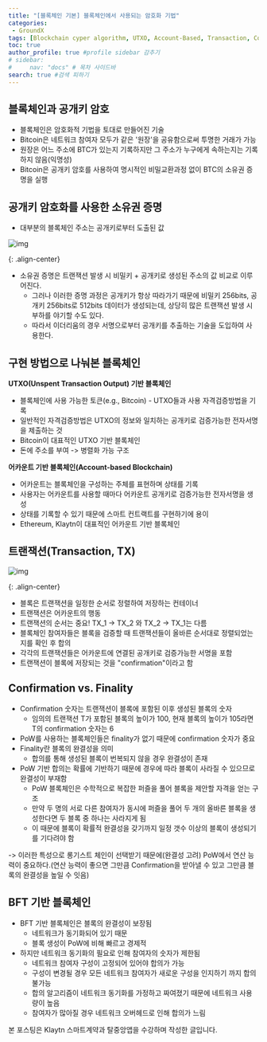 ```yaml
---
title: "[블록체인 기본] 블록체인에서 사용되는 암호화 기법"
categories:
 - GroundX
tags: [Blockchain cyper algorithm, UTXO, Account-Based, Transaction, Comfirmation, Finality] 
toc: true
author_profile: true #profile sidebar 감추기
# sidebar:
#     nav: "docs" # 목차 사이드바
search: true #검색 피하기
---
```


## **블록체인과 공개키 암호**

- 블록체인은 암호화적 기법을 토대로 만들어진 기술
- Bitcoin은 네트워크 참여자 모두가 같은 '원장'을 공유함으로써 투명한 거래가 가능
- 원장은 어느 주소에 BTC가 있는지 기록하지만 그 주소가 누구에게 속하는지는 기록하지 않음(익명성)
- Bitcoin은 공개키 암호를 사용하여 명시적인 비밀교환과정 없이 BTC의 소유권 증명을 실행

## **공개키 암호화를 사용한 소유권 증명**

- 대부분의 블록체인 주소는 공개키로부터 도출된 값

![img](../../images/2022-08-03-gxblockchain7/img-20220803131647669.png)

{: .align-center}

- 소유권 증명은 트랜잭션 발생 시 비밀키 + 공개키로 생성된 주소의 값 비교로 이루어진다.
  - 그러나 이러한 증명 과정은 공개키가 항상 따라가기 때문에 비밀키 256bits, 공개키 256bits로 512bits 데이터가 생성되는데, 상당히 많은 트랜잭션 발생 시 부하를 야기할 수도 있다.
  - 따라서 이더리움의 경우 서명으로부터 공개키를 추출하는 기술을 도입하여 사용한다.

## **구현 방법으로 나눠본 블록체인**

**UTXO(Unspent Transaction Output) 기반 블록체인**

- 블록체인에 사용 가능한 토큰(e.g., Bitcoin) - UTXO들과 사용 자격검증방법을 기록
- 일반적인 자격검증방법은 UTXO의 정보와 일치하는 공개키로 검증가능한 전자서명을 제출하는 것
- Bitcoin이 대표적인 UTXO 기반 블록체인
-  돈에 주소를 부여 -> 병렬화 가능 구조

**어카운트 기반 블록체인(Account-based Blockchain)**

- 어카운트는 블록체인을 구성하는 주체를 표현하며 상태를 기록
- 사용자는 어카운트를 사용할 때마다 어카운트 공개키로 검증가능한 전자서명을 생성
- 상태를 기록할 수 있기 때문에 스마트 컨트랙트를 구현하기에 용이
- Ethereum, Klaytn이 대표적인 어카운트 기반 블록체인

## **트랜잭션(Transaction, TX)**

![img](../../images/2022-08-03-gxblockchain7/img-20220803131647635.png)

{: .align-center}

- 블록은 트랜잭션을 일정한 순서로 정렬하여 저장하는 컨테이너
- 트랜잭션은 어카운트의 행동
- 트랜잭션의 순서는 중요! TX_1 -> TX_2 와 TX_2 -> TX_1는 다름
- 블록체인 참여자들은 블록을 검증할 때 트랜잭션들이 올바른 순서대로 정렬되었는지를 확인 후 합의
- 각각의 트랜잭션들은 어카운트에 연결된 공개키로 검증가능한 서명을 포함
- 트랜잭션이 블록에 저장되는 것을 "confirmation"이라고 함

## **Confirmation vs. Finality**

- Confirmation 숫자는 트랜잭션이 블록에 포함된 이후 생성된 블록의 숫자
  - 임의의 트랜잭션 T가 포함된 블록의 높이가 100, 현재 블록의 높이가 105라면 T의 confirmation 숫자는 6
- PoW를 사용하는 블록체인들은 finality가 없기 때문에 confirmation 숫자가 중요
- Finality란 블록의 완결성을 의미
  - 합의를 통해 생성된 블록이 번복되지 않을 경우 완결성이 존재
- PoW 기반 합의는 확률에 기반하기 때문에 경우에 따라 블록이 사라질 수 있으므로 완결성이 부재함
  - PoW 블록체인은 수학적으로 복잡한 퍼즐을 풀어 블록을 제안할 자격을 얻는 구조
  - 만약 두 명의 서로 다른 참여자가 동시에 퍼즐을 풀어 두 개의 올바른 블록을 생성한다면 두 블록 중 하나는 사라지게 됨
  - 이 때문에 블록이 확률적 완결성을 갖기까지 일정 갯수 이상의 블록이 생성되기를 기다려야 함

-> 이러한 특성으로 롱기스트 체인이 선택받기 때문에(완결성 고려) PoW에서 연산 능력이 중요하다.(연산 능력이 좋으면 그만큼 Confirmation을 받아낼 수 있고 그만큼 블록의 완결성을 높일 수 잇음)

## **BFT 기반 블록체인**

- BFT 기반 블록체인은 블록의 완결성이 보장됨
  - 네트워크가 동기화되어 있기 때문
  - 블록 생성이 PoW에 비해 빠르고 경제적
- 하지만 네트워크 동기화의 필요로 인해 참여자의 숫자가 제한됨
  - 네트워크 참여자 구성이 고정되어 있어야 합의가 가능
  - 구성이 변경될 경우 모든 네트워크 참여자가 새로운 구성을 인지하기 까지 합의 불가능
  - 합의 알고리즘이 네트워크 동기화를 가정하고 짜여졌기 때문에 네트워크 사용량이 높음
  - 참여자가 많아질 경우 네트워크 오버헤드로 인해 합의가 느림


<div class="notice">
  <p>본 포스팅은 Klaytn 스마트계약과 탈중앙앱을 수강하며 작성한 글입니다.</p>
</div>